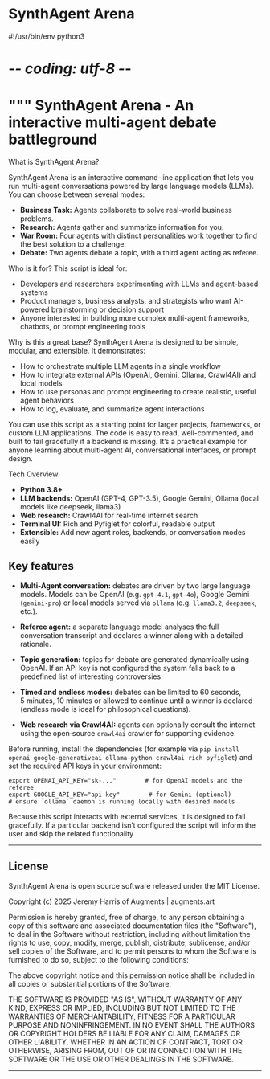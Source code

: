 # SynthAgent Arena

#!/usr/bin/env python3
# -*- coding: utf-8 -*-
"""
SynthAgent Arena - An interactive multi‑agent debate battleground
=================================================================
What is SynthAgent Arena?

SynthAgent Arena is an interactive command-line application that lets you run multi-agent conversations powered by large language models (LLMs). You can choose between several modes:

- **Business Task:** Agents collaborate to solve real-world business problems.
- **Research:** Agents gather and summarize information for you.
- **War Room:** Four agents with distinct personalities work together to find the best solution to a challenge.
- **Debate:** Two agents debate a topic, with a third agent acting as referee.

Who is it for?
This script is ideal for:
- Developers and researchers experimenting with LLMs and agent-based systems
- Product managers, business analysts, and strategists who want AI-powered brainstorming or decision support
- Anyone interested in building more complex multi-agent frameworks, chatbots, or prompt engineering tools

Why is this a great base?
SynthAgent Arena is designed to be simple, modular, and extensible. It demonstrates:
- How to orchestrate multiple LLM agents in a single workflow
- How to integrate external APIs (OpenAI, Gemini, Ollama, Crawl4AI) and local models
- How to use personas and prompt engineering to create realistic, useful agent behaviors
- How to log, evaluate, and summarize agent interactions

You can use this script as a starting point for larger projects, frameworks, or custom LLM applications. The code is easy to read, well-commented, and built to fail gracefully if a backend is missing. It’s a practical example for anyone learning about multi-agent AI, conversational interfaces, or prompt design.

Tech Overview
- **Python 3.8+**
- **LLM backends:** OpenAI (GPT-4, GPT-3.5), Google Gemini, Ollama (local models like deepseek, llama3)
- **Web research:** Crawl4AI for real-time internet search
- **Terminal UI:** Rich and Pyfiglet for colorful, readable output
- **Extensible:** Add new agent roles, backends, or conversation modes easily

Key features
------------
* **Multi‑Agent conversation:** debates are driven by two large language
  models.  Models can be OpenAI (e.g. `gpt-4.1`, `gpt-4o`), Google
  Gemini (`gemini-pro`) or local models served via `ollama` (e.g.
  `llama3.2`, `deepseek`, etc.).

* **Referee agent:** a separate language model analyses the full
  conversation transcript and declares a winner along with a detailed
  rationale.

* **Topic generation:** topics for debate are generated dynamically
  using OpenAI.  If an API key is not configured the system falls back
  to a predefined list of interesting controversies.

* **Timed and endless modes:** debates can be limited to 60 seconds,
  5 minutes, 10 minutes or allowed to continue until a winner is
  declared (endless mode is ideal for philosophical questions).

* **Web research via Crawl4AI:** agents can optionally consult the
  internet using the open‑source `crawl4ai` crawler for supporting
  evidence.

Before running, install the dependencies (for example via
`pip install openai google-generativeai ollama-python crawl4ai rich pyfiglet`)
and set the required API keys in your environment:

```
export OPENAI_API_KEY="sk-..."        # for OpenAI models and the referee
export GOOGLE_API_KEY="api-key"        # for Gemini (optional)
# ensure `ollama` daemon is running locally with desired models
```

Because this script interacts with external services, it is designed to
fail gracefully. If a particular backend isn’t configured the script
will inform the user and skip the related functionality

---

## License

SynthAgent Arena is open source software released under the MIT License.

Copyright (c) 2025 Jeremy Harris of Augments | augments.art

Permission is hereby granted, free of charge, to any person obtaining a copy
of this software and associated documentation files (the "Software"), to deal
in the Software without restriction, including without limitation the rights
to use, copy, modify, merge, publish, distribute, sublicense, and/or sell
copies of the Software, and to permit persons to whom the Software is
furnished to do so, subject to the following conditions:

The above copyright notice and this permission notice shall be included in all
copies or substantial portions of the Software.

THE SOFTWARE IS PROVIDED "AS IS", WITHOUT WARRANTY OF ANY KIND, EXPRESS OR
IMPLIED, INCLUDING BUT NOT LIMITED TO THE WARRANTIES OF MERCHANTABILITY,
FITNESS FOR A PARTICULAR PURPOSE AND NONINFRINGEMENT. IN NO EVENT SHALL THE
AUTHORS OR COPYRIGHT HOLDERS BE LIABLE FOR ANY CLAIM, DAMAGES OR OTHER
LIABILITY, WHETHER IN AN ACTION OF CONTRACT, TORT OR OTHERWISE, ARISING FROM,
OUT OF OR IN CONNECTION WITH THE SOFTWARE OR THE USE OR OTHER DEALINGS IN THE
SOFTWARE.

---
